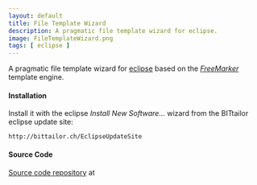 ```yaml
---
layout: default
title: File Template Wizard
description: A pragmatic file template wizard for eclipse.
image: FileTemplateWizard.png
tags: [ eclipse ]
---
```


A pragmatic file template wizard for [eclipse](https://www.eclipse.org) based on the *[FreeMarker](http://freemarker.org)* template engine.


#### Installation
Install it with the eclipse *Install New Software...* wizard from the BITtailor eclipse update site:

<span class="glyphicon glyphicon-cloud-download"></span> `http://bittailor.ch/EclipseUpdateSite`

#### Source Code
<span class="octicon octicon-repo"></span> [Source code repository](https://github.com/bittailor/FileTemplatesWizard)  at <span class="octicon octicon-mark-github"></span>
